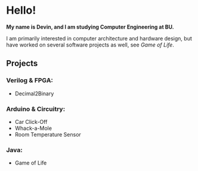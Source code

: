 # Hello!
**My name is Devin, and I am studying Computer Engineering at BU.**

I am primarily interested in computer architecture and hardware design, but have worked on several software projects as well, see *Game of Life*.

## Projects
### Verilog & FPGA: 
- Decimal2Binary
### Arduino & Circuitry:
- Car Click-Off
- Whack-a-Mole
- Room Temperature Sensor
### Java: 
- Game of Life

<!--
**ibyteibit/ibyteibit** is a ✨ _special_ ✨ repository because its `README.md` (this file) appears on your GitHub profile.

Here are some ideas to get you started:

- 🔭 I’m currently working on ...
- 🌱 I’m currently learning ...
- 👯 I’m looking to collaborate on ...
- 🤔 I’m looking for help with ...
- 💬 Ask me about ...
- 📫 How to reach me: ...
- 😄 Pronouns: ...
- ⚡ Fun fact: ...
-->
